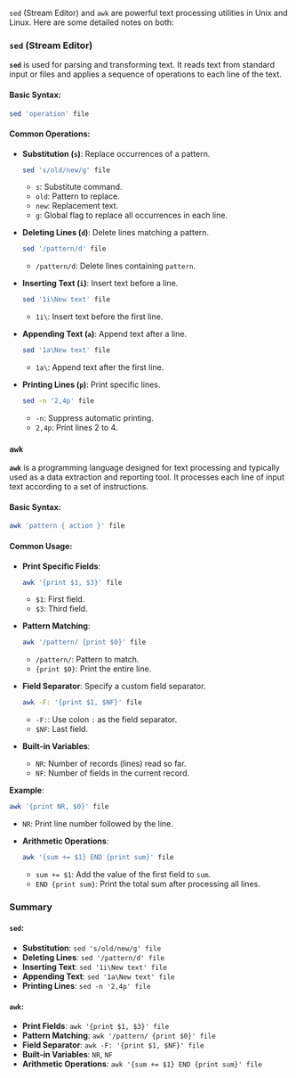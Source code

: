  `sed` (Stream Editor) and `awk` are powerful text processing utilities in Unix and Linux. Here are some detailed notes on both:

### `sed` (Stream Editor)

**`sed`** is used for parsing and transforming text. It reads text from standard input or files and applies a sequence of operations to each line of the text.

#### Basic Syntax:
```bash
sed 'operation' file
```

#### Common Operations:
- **Substitution (`s`)**: Replace occurrences of a pattern.
  ```bash
  sed 's/old/new/g' file
  ```
  - `s`: Substitute command.
  - `old`: Pattern to replace.
  - `new`: Replacement text.
  - `g`: Global flag to replace all occurrences in each line.

- **Deleting Lines (`d`)**: Delete lines matching a pattern.
  ```bash
  sed '/pattern/d' file
  ```
  - `/pattern/d`: Delete lines containing `pattern`.

- **Inserting Text (`i`)**: Insert text before a line.
  ```bash
  sed '1i\New text' file
  ```
  - `1i\`: Insert text before the first line.

- **Appending Text (`a`)**: Append text after a line.
  ```bash
  sed '1a\New text' file
  ```
  - `1a\`: Append text after the first line.

- **Printing Lines (`p`)**: Print specific lines.
  ```bash
  sed -n '2,4p' file
  ```
  - `-n`: Suppress automatic printing.
  - `2,4p`: Print lines 2 to 4.

### `awk`

**`awk`** is a programming language designed for text processing and typically used as a data extraction and reporting tool. It processes each line of input text according to a set of instructions.

#### Basic Syntax:
```bash
awk 'pattern { action }' file
```

#### Common Usage:
- **Print Specific Fields**:
  ```bash
  awk '{print $1, $3}' file
  ```
  - `$1`: First field.
  - `$3`: Third field.

- **Pattern Matching**:
  ```bash
  awk '/pattern/ {print $0}' file
  ```
  - `/pattern/`: Pattern to match.
  - `{print $0}`: Print the entire line.

- **Field Separator**: Specify a custom field separator.
  ```bash
  awk -F: '{print $1, $NF}' file
  ```
  - `-F:`: Use colon `:` as the field separator.
  - `$NF`: Last field.

- **Built-in Variables**:
  - `NR`: Number of records (lines) read so far.
  - `NF`: Number of fields in the current record.

**Example**:
```bash
awk '{print NR, $0}' file
```
- `NR`: Print line number followed by the line.

- **Arithmetic Operations**:
  ```bash
  awk '{sum += $1} END {print sum}' file
  ```
  - `sum += $1`: Add the value of the first field to `sum`.
  - `END {print sum}`: Print the total sum after processing all lines.

### Summary
#### `sed`:
- **Substitution**: `sed 's/old/new/g' file`
- **Deleting Lines**: `sed '/pattern/d' file`
- **Inserting Text**: `sed '1i\New text' file`
- **Appending Text**: `sed '1a\New text' file`
- **Printing Lines**: `sed -n '2,4p' file`

#### `awk`:
- **Print Fields**: `awk '{print $1, $3}' file`
- **Pattern Matching**: `awk '/pattern/ {print $0}' file`
- **Field Separator**: `awk -F: '{print $1, $NF}' file`
- **Built-in Variables**: `NR`, `NF`
- **Arithmetic Operations**: `awk '{sum += $1} END {print sum}' file`

